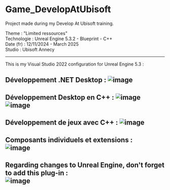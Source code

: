 # Game_DevelopAtUbisoft
Project made during my Develop At Ubisoft training. 

Theme : "Limited ressources"<br />
Technologie : Unreal Engine 5.3.2 - Blueprint - C++<br />
Date (fr) : 12/11/2024 - March 2025<br />
Studio : Ubisoft Annecy<br />


-------------
This is my Visual Studio 2022 configuration for Unreal Engine 5.3 :

Développement .NET Desktop :
![image](https://github.com/user-attachments/assets/cad4b70c-f7ca-423a-a477-c91ad937fd46)
-------------

Développement Desktop en C++ :
![image](https://github.com/user-attachments/assets/490afe80-e199-409d-8ac0-8c952ab0524b)
![image](https://github.com/user-attachments/assets/2befbae3-6e28-4c70-ac63-8014550002fe)
-------------

Développement de jeux avec C++ :
![image](https://github.com/user-attachments/assets/3594ec33-f416-4ea4-a33a-886aed763d46)
-------------

Composants individuels et extensions :<br />
![image](https://github.com/user-attachments/assets/8d8a7292-7ecd-46a8-a802-43f819ba8356)
-------------

Regarding changes to Unreal Engine, don't forget to add this plug-in : <br />
![image](https://github.com/user-attachments/assets/95f27d2d-141b-4279-bccd-cef192174fb8)
-------------
